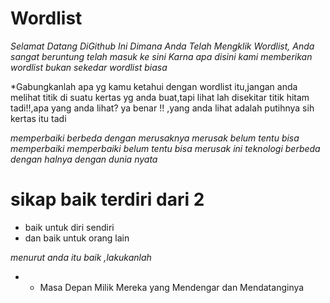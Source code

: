 # Wordlist

*Selamat Datang DiGithub Ini*
*Dimana Anda Telah Mengklik Wordlist,*
*Anda sangat beruntung telah masuk ke sini*
*Karna apa disini kami memberikan wordlist*
*bukan sekedar wordlist biasa*

*Gabungkanlah apa yg kamu ketahui dengan wordlist itu,jangan anda melihat titik di suatu kertas yg anda buat,tapi lihat lah disekitar titik hitam tadi!!,apa yang anda lihat? ya benar !! ,yang anda lihat adalah putihnya sih kertas itu tadi

*memperbaiki berbeda dengan merusaknya*
*merusak belum tentu bisa memperbaiki*
*memperbaiki belum tentu bisa merusak*
*ini teknologi berbeda dengan halnya dengan dunia nyata*


# sikap baik terdiri dari 2

- baik untuk diri sendiri 
- dan baik untuk orang lain 

*menurut anda itu baik ,lakukanlah*

- * Masa Depan Milik Mereka yang Mendengar dan Mendatanginya 
